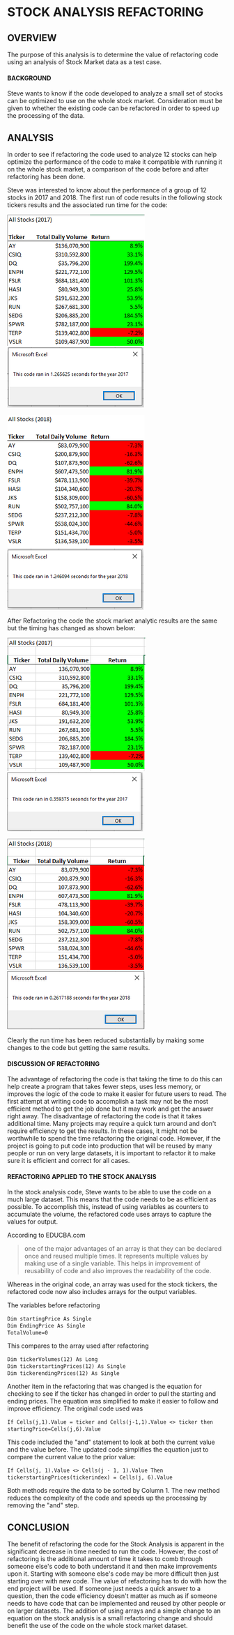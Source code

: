 # STOCK ANALYSIS REFACTORING
## OVERVIEW
The purpose of this analysis is to determine the value of refactoring code using an analysis of Stock Market data as a test case. 
#### BACKGROUND
Steve wants to know if the code developed to analyze a small set of stocks can be optimized to use on the whole stock market.  Consideration must be given to whether the existing code can be refactored in order to speed up the processing of the data. 
## ANALYSIS
In order to see if refactoring the code used to analyze 12 stocks can help optimize the performance of the code to make it compatible with running it on the whole stock market, a comparison of the code before and after refactoring has been done.  

Steve was interested to know about the performance of a group of 12 stocks in 2017 and 2018.  The first run of code results in the following stock tickers results and the associated run time for the code:

![alt text](https://github.com/xactuary/Stock-Analysis/blob/master/Resources/Orig%202017.PNG)
![alt text](https://github.com/xactuary/Stock-Analysis/blob/master/Resources/2017%20incl%20formatting%20before.PNG)


![alt text](https://github.com/xactuary/Stock-Analysis/blob/master/Resources/Orig%202018.PNG)
![alt text](https://github.com/xactuary/Stock-Analysis/blob/master/Resources/2018%20formatting%20before.PNG)

After Refactoring the code the stock market analytic results are the same but the timing has changed as shown below:

![alt text](https://github.com/xactuary/Stock-Analysis/blob/master/Resources/2017%20challenge%20results.PNG)
![alt text](https://github.com/xactuary/Stock-Analysis/blob/master/Resources/2017%20challenge.PNG)

![alt text](https://github.com/xactuary/Stock-Analysis/blob/master/Resources/2018%20Challenge%20Results.PNG)
![alt text](https://github.com/xactuary/Stock-Analysis/blob/master/Resources/2018%20challenge.PNG)

Clearly the run time has been reduced substantially by making some changes to the code but getting the same results.  

#### DISCUSSION OF REFACTORING
The advantage of refactoring the code is that taking the time to do this can help create a program that takes fewer steps, uses less memory, or improves the logic of the code to make it easier for future users to read. The first attempt at writing code to accomplish a task may not be the most efficient method to get the job done but it may work and get the answer right away.  The disadvantage of refactoring the code is that it takes additional time.  Many projects may require a quick turn around and don't require efficiency to get the results. In these cases, it might not be worthwhile to spend the time refactoring the original code.  However, if the project is going to put code into production that will be reused by many people or run on very large datasets, it is important to refactor it to make sure it is efficient and correct for all cases.  

#### REFACTORING APPLIED TO THE STOCK ANALYSIS
In the stock analysis code, Steve wants to be able to use the code on a much large dataset.  This means that the code needs to be as efficient as possible.  To accomplish this, instead of using variables as counters to accumulate the volume, the refactored code uses arrays to capture the values for output.  

According to EDUCBA.com 
>one of the major advantages of an array is that they can be declared once and reused multiple times. It represents multiple values by making use of a single variable. This helps in improvement of reusability of code and also improves the readability of the code.

Whereas in the original code, an array was used for the stock tickers, the refactored code now also includes arrays for the output variables. 

The variables before refactoring
```
Dim startingPrice As Single
Dim EndingPrice As Single
TotalVolume=0
```
This compares to the array used after refactoring
```
Dim tickerVolumes(12) As Long
Dim tickerstartingPrices(12) As Single
Dim tickerendingPrices(12) As Single 
```
Another item in the refactoring that was changed is the equation for checking to see if the ticker has changed in order to pull the starting and ending prices.  The equation was simplified to make it easier to follow and improve efficiency.  The original code used was
```
If Cells(j,1).Value = ticker and Cells(j-1,1).Value <> ticker then startingPrice=Cells(j,6).Value
```
This code included the "and" statement to look at both the current value and the value before.  The updated code simplifies the equation just to compare the current value to the prior value:
```
If Cells(j, 1).Value <> Cells(j - 1, 1).Value Then tickerstartingPrices(tickerindex) = Cells(j, 6).Value
```
Both methods require the data to be sorted by Column 1.  The new method reduces the complexity of the code and speeds up the processing by removing the "and" step.  

## CONCLUSION
The benefit of refactoring the code for the Stock Analysis is apparent in the significant decrease in time needed to run the code.  However, the cost of refactoring is the additional amount of time it takes to comb through someone else's code to both understand it and then make improvements upon it.  Starting with someone else's code may be more difficult then just starting over with new code.  The value of refactoring has to do with how the end project will be used.  If someone just needs a quick answer to a question, then the code efficiency doesn't matter as much as if someone needs to have code that can be implemented and reused by other people or on larger datasets.  The addition of using arrays and a simple change to an equation on the stock analysis is a small refactoring change and should benefit the use of the code on the whole stock market dataset.  


 




